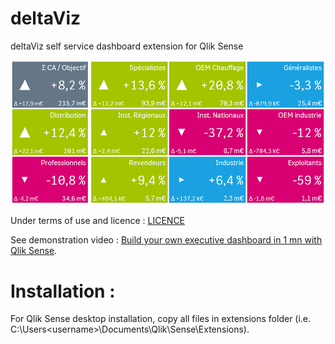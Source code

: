 deltaViz
========

deltaViz self service dashboard extension for Qlik Sense

![Alt text](/preview.png?raw=true "deltaViz dashboard for Qlik Sense")

Under terms of use and licence : [LICENCE](https://github.com/yblake/deltaViz/blob/master/LICENSE)

See demonstration video : [Build your own executive dashboard in 1 mn with Qlik Sense](http://youtu.be/4s30AEf4qJc).

Installation :
==============
For Qlik Sense desktop installation, copy all files in extensions folder (i.e.  C:\Users\<username>\Documents\Qlik\Sense\Extensions).
